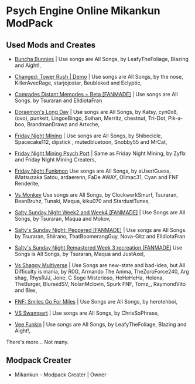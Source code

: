 # Psych Engine Online Mikankun ModPack

## Used Mods and Creates
* [Buncha Bunnies](https://gamebanana.com/mods/414128) | Use songs are All Songs,
by LeafyTheFoliage, Blazing and Aight!,

* [Changed: Tower Rush | Demo](https://gamebanana.com/mods/454912) | Use songs are All Songs,
by the nose, KillerAvecRage, starjojostar, Beubleked and Eclyptic,

* [Comrades Distant Memories + Beta [FANMADE]](https://gamejolt.com/games/cdm/788780) | Use songs are All Songs.
by Tsuraran and ElIdiotaFran

* [Doraemon's Long Day](https://gamebanana.com/wips/75035) | Use songs are All Songs,
by Katsy, cyn0x8, (ovo), punkett, LingoeBingo, Soihan, Merritz, chestnut, Tri-Dot, Pik-a-boo, BrandmanDrawz and Artxche,

* [Friday Night Mining](https://gamebanana.com/wips/56803) | Use songs are All Songs,
by Shibecicle, Spacecake112, dipstick , mutedbluetoon, Snobby55 and MrCat,

* [Friday Night Mining Psych Port](https://gamebanana.com/mods/368732) | Same as Friday Night Mining,
by Zyflx and Friday Night Mining Creaters,

* [Friday Night Funkmon](https://gamebanana.com/mods/404930) Use songs are All Songs,
by aUseriGuess, iMatsuzaka Satou, ardaerenn, FaDe AWAY, Olimac31, Cyan and FNF Renderite,

* [Vs Monkey](https://gamebanana.com/mods/316160) Use songs are All Songs,
by ClockwerkSmurf, Tsuraran, BeanBruhz, Tunaki, Maqua, kiku070 and StardustTunes,

* [Salty Sunday Night Week2 and Week4 [FANMADE]](https://gamebanana.com/mods/464549) | Use Songs are All Songs,
by Tsuraran, Maqua and Mokov,

* [Salty's Sunday Night: Peppered [FANMADE]](https://gamejolt.com/games/ssnp/829623) | Use songs are All Songs.
by Tsuraran, Shiirano, ThatBoomerangGuy, Nova-Gitz and ElIdiotaFran

* [Salty's Sunday Night Remastered Week 3 recreation [FANMADE]](https://www.youtube.com/watch?v=ORTfYmg6wHw) Use Songs is All Songs,
by Tsuraran, Maqua and JustAxel,

* [Vs Shaggy Multiverse](https://gamebanana.com/mods/419977) | Use Songs are new-state and bad-idea, but All Difficulty is mania,
by R0G, Armando The Anima, TheZoroForce240, Arg shag, RhysRJJ, Jone, C Soge Misterioso, HeHeHeHa, Helena, TheBurger, BlursedSV, NolanMclovin, Spurk FNF, Tomz_, RaymondVito and Blex,

* [FNF: Smiles Go For Miles](https://gamebanana.com/mods/429644) | Use Songs are All Songs,
by herotehboi,

* [VS Swampert](https://gamebanana.com/mods/346296) | Use songs are All Songs,
by ChrisSoPhrase,

* [Vee Funkin](https://gamebanana.com/mods/369039) | Use songs are All Songs,
by LeafyTheFoliage, Blazing and Aight!,

There's more... Not many.
## Modpack Creater
* Mikankun - Modpack Creater | Owner
